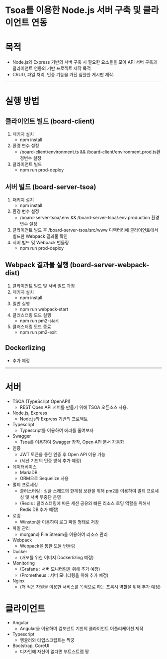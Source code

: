 # Tsoa를 이용한 Node.js 서버 구축 및 클라이언트 연동

# 목적
- Node.js와 Express 기반의 서버 구축 시 필요한 요소들을 모아 API 서버 구축과 클라이언트 연동의 기반 프로젝트 제작 목적
- CRUD, 파일 처리, 인증 기능을 가진 심플한 게시판 제작.

-----

# 실행 방법
## 클라이언트 빌드 (board-client)
1. 패키지 설치
    - npm install
2. 환경 변수 설정
    - /board-client/environment.ts && /board-client/environment.prod.ts환경변수 설정
3. 클라이언트 빌드
    - npm run prod-deploy

## 서버 빌드 (board-server-tsoa)
1. 패키지 설치
    - npm install
2. 환경 변수 설정
    - /board-server-tsoa/.env && /board-server-tsoa/.env.production 환경변수 설정
3. 클라이언트 빌드 후 /board-server-tsoa/src/www 디렉터리에 클라이언트에서 빌드한 Webpack 결과물 확인
4. 서버 빌드 및 Webpack 번들링
    - npm run prod-deploy

## Webpack 결과물 실행 (board-server-webpack-dist)
1. 클라이언트 빌드 및 서버 빌드 과정
2. 패키지 설치
    - npm install
3. 일반 실행
    - npm run webpack-start
4. 클러스터링 모드 실행
    - npm run pm2-start
5. 클러스터링 모드 종료
    - npm run pm2-exit

## Dockerlizing
- 추가 예정

-----



# 서버
- TSOA (TypeScript OpenAPI) 
    * REST Open API 서버를 만들기 위해 TSOA 오픈소스 사용.
- Node.js, Express
    * Node.js와 Express 기반의 프로젝트
- Typescript
    * Typescript를 이용하여 에러를 줄여보자
- Swagger 
    * Tsoa를 이용하여 Swagger 장착, Open API 문서 자동화
- 인증
    * JWT 토큰을 통한 인증 후 Open API 이용 가능
    * (세션 기반의 인증 방식 추가 예정)
- 데이터베이스
    * MariaDB
    * ORM으로 Sequelize 사용
- 멀티 프로세싱
    * 클러스터링 : 싱글 스레드의 한계점 보완을 위해 pm2를 이용하여 멀티 프로세싱 및 서버 무중단 운영
    * (Redis : 클러스터링에 따른 세션 공유와 빠른 리소스 로딩 역할을 위해서 Redis DB 추가 예정)
- 로깅
    * Winston을 이용하여 로그 파일 형태로 저장
- 파일 관리
    * morgan과 File Stream을 이용하여 리소스 관리
- Webpack
    * Webpack을 통한 모듈 번들링
- Docker
    * (배포를 위한 이미지 Dockerlizing 예정)
- Monitoring
    * (Grafana : 서버 모니터링을 위해 추가 예정)
    * (Prometheus : 서버 모니터링을 위해 추가 예정)
- Nginx
    * (더 적은 자원을 이용한 서비스를 목적으로 하는 프록시 역할을 위해 추가 예정)

# 클라이언트
- Angular
    * Angular을 이용하여 컴포넌트 기반의 클라이언트 어플리케이션 제작
- Typescript
    * 앵귤러와 타입스크립트는 짝궁
- Bootstrap, CoreUI
    * 디자인에 자신이 없다면 부트스트랩 짱